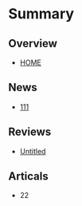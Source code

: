 # Summary

## Overview

* [HOME](README.md)

## News

* [111](111.md)

## Reviews

* [Untitled](reviews/untitled.md)

## Articals

* 22

